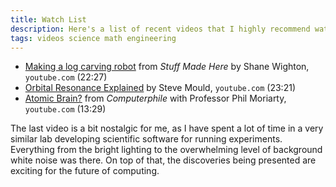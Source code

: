 ```yaml
---
title: Watch List
description: Here's a list of recent videos that I highly recommend watching.
tags: videos science math engineering
---
```


- [Making a log carving robot](https://www.youtube.com/watch?v=ix68oRfI5Gw) from *Stuff Made Here* by Shane Wighton, `youtube.com` (22:27)
- [Orbital Resonance Explained](https://www.youtube.com/watch?v=Qyn64b4LNJ0) by Steve Mould, `youtube.com` (23:21)
- [Atomic Brain?](https://www.youtube.com/watch?v=LdGMDUZVvSM) from *Computerphile* with Professor Phil Moriarty, `youtube.com` (13:29)

<!--more-->

The last video is a bit nostalgic for me, as I have spent a lot of time in a very similar lab developing scientific software for running experiments. Everything from the bright lighting to the overwhelming level of background white noise was there. On top of that, the discoveries being presented are exciting for the future of computing.
